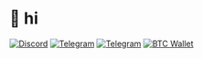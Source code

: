  # 👋 hi
  <a href="https://discord.com/users/"><img alt="Discord" src="https://img.shields.io/badge/discord%2326A5E4?style=flat-square&logo=Discord"></a>
  <a href="https://t.me/abelkexd"><img alt="Telegram" src="https://img.shields.io/badge/telegram%2326A5E4?style=flat-square&logo=telegram"></a>
  <a href="https://abelke.hu"><img alt="Telegram" src="https://custom-icon-badges.demolab.com/badge/website-grey.svg?logo=web&logoColor=white"></a>
  <a href="https://www.blockchain.com/explorer/addresses/btc/1KA5m8MDxYdR1ZHFSVTjzSrPxPMqDVpb6F"><img alt="BTC Wallet" src="https://custom-icon-badges.demolab.com/badge/donate-yellow.svg?logo=bitcoin&logoColor=white"></a>
